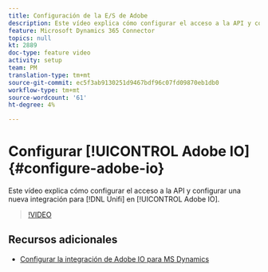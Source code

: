 ```yaml
---
title: Configuración de la E/S de Adobe
description: Este vídeo explica cómo configurar el acceso a la API y configurar una nueva integración para Unifi en [!UICONTROL Adobe IO].
feature: Microsoft Dynamics 365 Connector
topics: null
kt: 2889
doc-type: feature video
activity: setup
team: PM
translation-type: tm+mt
source-git-commit: ec5f3ab9130251d9467bdf96c07fd09870eb1db0
workflow-type: tm+mt
source-wordcount: '61'
ht-degree: 4%

---
```



# Configurar [!UICONTROL Adobe IO] {#configure-adobe-io}

Este vídeo explica cómo configurar el acceso a la API y configurar una nueva integración para [!DNL Unifi] en [!UICONTROL Adobe IO].

>[!VIDEO](https://video.tv.adobe.com/v/27308?quality=12)

## Recursos adicionales

* [Configurar la integración de Adobe IO para MS Dynamics](https://docs.adobe.com/content/help/en/campaign-standard/using/integrating-with-adobe-cloud/campaign-and-microsoft-dynamics-365/configure-adobe-io-for-ms-dynamic.html)

